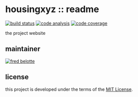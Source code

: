 # housingxyz :: readme

[![build status](https://dev.azure.com/revaturexyz/arlington/_apis/build/status/revaturexyz.housingxyz?branchName=master)](https://dev.azure.com/revaturexyz/arlington/_build/latest?definitionId=16&branchName=master)
[![code analysis](https://sonarcloud.io/api/project_badges/measure?project=housingxyz&metric=alert_status)](https://sonarcloud.io/dashboard?id=housingxyz)
[![code coverage](https://sonarcloud.io/api/project_badges/measure?project=housingxyz&metric=coverage)](https://sonarcloud.io/dashboard?id=housingxyz)

the project website

## maintainer

[![fred belotte](https://avatars1.githubusercontent.com/u/22018714?s=96&v=4)][fredbelotte-profile-url]

## license

this project is developed under the terms of the [MIT License][mit-license-url].

[fredbelotte-profile-url]: https://github.com/fredbelotte 'FRED BELOTTE'
[mit-license-url]: https://github.com/housingxyz/housingxyz/blob/master/LICENSE.txt 'MIT LICENSE'
